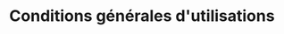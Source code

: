 ---
layout: layout_generic
title: Conditions générales d'utilisations
meta-title: Conditions générales d'utilisations
meta-description: Toutes les informations légales relatives aux conditions d'utilisation
  du site internet ze-hero.com
permalink: "/fr/cgu/"
language: fr
season: winter
topnav_color_text: light
page_sections:
- template: heroBreadcrumb
  title: Conditions générales d'utilisation
- template: textarea
  content: |-
    Le Site Internet https://www.ze-hero.com est un outil d’information mis à disposition du public par la société WHITENRGY au capital de 1000 € dont le siège social est situé immeuble Chavière 73440 Les Ménuires France, immatriculée au Registre du Commerce et des Sociétés de Chambéry numéro de SIREN 838 441 244, numéro de TVA intracommunautaire FR 60 838 441 244 et au code NAF 4791A (ci après la “Société”).

    Les présentes conditions générales d’utilisation (ci-après les “Conditions”) constituent le contrat par lequel la Société met à disposition des internautes, sur son Site, des informations concernant les prestations de service qu’elle réalise dans son domaine d’activité.
- template: textarea
  content: |-
    Le Site a pour objet la présentation de la Société et de ses offres vente de d'activités, cours avec moniteurs, vente de matériel et vêtements et toutes autres activités annexes.

    Le Site n’a pas vocation à détailler les prix des différents produits mais simplement à éclairer l’internaute de leur existence ainsi que les modalités générales d’utilisation de sa plateforme.
  title: ARTICLE 1. OBJET DU SERVICE
- template: textarea
  content: |-
    “Editeur” : désigne la personne qui met à disposition du public le Site [https://www.ze-hero.com](https://www.ze-hero.com "https://www.ze-hero.com"), en l’occurrence, Mme Claire Jurine ;

    “Site“ : désigne le site Internet appartenant à la Société WHITENRGY référencé à l’adresse [https://www.ze-hero.com/](https://www.ze-hero.com/ "https://www.ze-hero.com/") ;

    “Société“ : désigne la société WHITENRGY, société par actions simplifiée;

    “Utilisateur“ : désigne toute personne qui accède, navigue, consulte ou se rend sur le Site.
  title: ARTICLE 2. DÉFINITIONS
- template: textarea
  content: |-
    L’accès et l’utilisation du Site sont soumis à l’acceptation et au respect des présentes Conditions Générales d’Utilisation. L’Editeur se réserve le droit de modifier, à tout moment et sans préavis, le Site et ses services ainsi que les présentes Conditions, notamment pour s’adapter aux évolutions du Site par la mise à disposition de nouvelles fonctionnalités ou la suppression ou la modification de fonctionnalités existantes. Il est donc conseillé à l’utilisateur de se référer avant toute navigation à la dernière version des Conditions, accessible à tout moment sur le Site. En cas de désaccord avec les Conditions, aucun usage du Site ne saurait être effectué par l’utilisateur.

    La connexion et la navigation sur le Site valent acceptation sans réserve des présentes Conditions, quelques soient les moyens techniques d’accès et les terminaux utilisés. Les présentes Conditions s’appliquent, en tant que de besoin, à toute déclinaison ou extension du Site sur les réseaux sociaux et/ou communautaires existantes ou à venir.
  title: ARTICLE 3. UTILISATION DU SITE
- template: textarea
  content: |-
    Pour toute question ou demande d’information concernant le site, ou tout signalement de contenu ou d’activités illicites, l’utilisateur peut contacter l’Editeur à l’adresse e-mail suivante : contact@fze-hero.com ou adresser un courrier recommandé avec accusé de réception à l’adresse suivante : immeuble Chavière 73440 Les Ménuires France.

    Le site est accessible gratuitement à tout Utilisateur disposant d’un accès à Internet. L’Utilisateur est seul responsable du bon fonctionnement de son équipement informatique ainsi que de son accès à Internet.

    L’éditeur met en œuvre les solutions techniques à sa disposition pour permettre l’accès au site 24 heures sur 24, 7 jours sur 7.

    Il pourra néanmoins à tout moment suspendre, limiter ou interrompre l’accès au site ou à certaines pages de celui-ci afin de procéder à des mises à jour, des modifications de son contenu ou tout autre action jugée nécessaire au bon fonctionnement du site. Les actions concernées sont notamment les suivantes :

    * Suspendre, interrompre ou limiter l’accès à tout ou partie du site, réserver l’accès au site, ou à certaines parties du site, à une catégorie déterminée d’internaute ;
    * Supprimer toute information pouvant perturber le fonctionnement du Site ou entrant en contravention avec les lois nationales ou internationales, ou avec les règles de la nétiquette ;
    * Suspendre le Site – ou l’accès au site – afin de procéder à des mises à jour ou tout mouvement de maintenance.

  title: ARTICLE 4. GESTION DU SITE
- template: textarea
  content: |-
    Le Site est par principe accessible aux Utilisateurs 24 heures sur 24 et 7 jours sur 7, sauf interruption programmée ou non, pour des besoins de maintenance ou en cas de force majeure. En cas d’impossibilité d’accès au Site, l’Editeur s’engage à faire son maximum afin d’en rétablir l’accès. Le Site et l'Éditeur ne sauraient être tenus pour responsable de tout dommage, quelle qu’en soit la nature, résultant de son indisponibilité.

    L'Éditeur n’est responsable que du contenu qu’il a lui-même édité. L'Éditeur n’est pas responsable :

    * En cas de problématiques ou défaillances techniques, informatiques ou de compatibilité du Site avec un matériel ou logiciel quel qu’il soit ;
    * Des dommages directs ou indirects, matériels ou immatériels, prévisibles ou imprévisibles résultant de l’utilisation ou des difficultés d’utilisation du Site ou de ses services ;
    * Des caractéristiques intrinsèques de l’Internet, notamment celles relatives au manque de fiabilité et au défaut de sécurisation des informations y circulant ;
    * Des contenus ou activités illicites utilisant son Site et ce, sans qu’il en ait pris dûment connaissance au sens de la Loi n° 2004-575 du 21 juin 2004 pour la confiance dans l’économie numérique et la Loi n°2004-801 du 6 août 2004 relative à la protection des personnes physiques à l’égard du traitement de données à caractère personnel.

    Par ailleurs, le Site ne saurait garantir l’exactitude, la complétude, et l’actualité des informations qui y sont diffusées.

    L’Utilisateur est responsable :

    * De la protection de son matériel et de ses données ;
    * De l’utilisation qu’il fait du Site ou de ses services ;
    * S’il ne respecte ni la lettre, ni l’esprit des présentes CGU.

    Pour tout signalement de contenus ou d’activités illicites, l’Utilisateur peut contacter l’Éditeur à l’adresse suivante : contact@faussetoute.com, ou par lettre recommandée avec accusé de réception adressé à l’Éditeur à immeuble Chavière 73440 Les Ménuires France.
  title: ARTICLE 5. RESPONSABILITÉ
- template: textarea
  content: La responsabilité de l'Éditeur ne pourra être engagée en présence d’un
    fait de force majeure ou indépendant de sa volonté.
  title: ARTICLE 6. FORCE MAJEURE
- template: textarea
  content: |-
    #### Consultation du site

    Le site ne collecte aucune donnée à caractère personnel concernant les utilisateurs qui le consultent. Toutefois, le site a recours à des cookies afin de mémoriser les préférences d’affichage des Utilisateurs et d’améliorer leur navigation sur le site. Nous avons également recours aux cookies dits de mesure d’audience.

    Les Utilisateurs qui souhaitent s’opposer au dépôt de tels cookies peuvent le faire en modifiant les paramètres de leur navigateur Internet. Pour en savoir plus sur les cookies et les paramétrer, les Utilisateurs sont invités à consulter notre politique de gestion des cookies.

    #### Formulaire de contact

    Le site propose aux Utilisateurs un formulaire de contact afin d’obtenir des informations complémentaires sur les services proposés par la Société.

    Dans ce cas seulement des données à caractère personnel sont collectées.

    Les données à caractère personnel qui sont fournies par l’Utilisateur lorsqu'il complète le formulaire de contact (identité, email de contact, numéro de téléphone …) sont, notamment, collectées et traitées dans le but de répondre aux demandes des personnes qui sollicitent des informations complémentaires sur les services proposés ou qui veulent établir un contact dans un but commercial. En application de la loi 78-17 du 6 janvier 1978 dite “Informatique et Libertés” et du règlement général (UE) n° 2016/679 relatif à la protection des personnes physiques à l'égard du traitement des données à caractère personnel et à la libre circulation de ces données (ci-après le « RGPD »), il est rappelé que les données nominatives qui sont demandées à l’Utilisateur qui remplit un formulaire sont nécessaires au traitement de sa demande d'information.

    L’Utilisateur dispose, conformément aux réglementations nationales et européennes en vigueur d'un droit d'accès permanent, de modification, de rectification, de portabilité, d'opposition et d’effacement s'agissant des informations le concernant.

    Ce droit peut être exercé : (au choix parmi formulaire web ou mail)

    * par courrier postal : À l’attention du DPO, immeuble Chavière 73440 Les Ménuires France
    * par formulaire web : [https://www.ze-hero.com/fr/hiver/contact](https://www.ze-hero.com/fr/hiver/contact "https://www.ze-hero.com/fr/hiver/contact")
    * par email à l’adresse contact@ze-hero.com

    La Société s'engage à assurer la confidentialité des données à caractère personnel communiquées par l’Utilisateur.

    L’Utilisateur est informé que la Société peut utiliser les données personnelles le concernant afin de lui adresser des offres commerciales susceptibles de l'intéresser.

    Ces données sont conservées pour une durée maximale de 3 ans et ne sont partagées avec aucun prestataire extérieur.

    L’Utilisateur est informé du fait qu’il a la possibilité d’introduire une réclamation auprès de la Commission Nationale de l’Informatique et des Libertés soit, via l’URL suivante [https://www.cnil.fr/fr/plaintes](https://www.cnil.fr/fr/plaintes "https://www.cnil.fr/fr/plaintes") ou soit, via courrier postal (3 Place de Fontenoy - TSA 80715 - 75334 PARIS CEDEX 07).
  title: ARTICLE 7. GESTION DES DONNÉES À CARACTÈRE PERSONNEL
- template: textarea
  content: |-
    La structuration du Site mais aussi les textes, graphiques, certaines images et photographies, sons, vidéos et applications informatiques qui le composent sont la propriété de l’Éditeur et sont protégés comme tels par les dispositions du Code de la propriété intellectuelle.

    Toute représentation, reproduction, adaptation ou exploitation partielle ou totale des contenus, marques déposées et services proposés par le Site, par quelque procédé que ce soit, sans l’autorisation préalable, expresse et écrite de l’Éditeur, est strictement interdite et serait susceptible de constituer une contrefaçon au sens des articles L335-2 et suivants du Code de la propriété intellectuelle. Exception faite des éléments expressément désignés comme libres de droits sur le Site, et des exceptions légales posés à l’article L122-5 du code de la Propriété Intellectuelle.

    L’accès au Site ne vaut pas reconnaissance d’un droit et, de manière générale, ne confère aucun droit de propriété intellectuelle relatif à un élément dudit Site, lesquels restent la propriété exclusive de l’Éditeur.

    Il est interdit à l’Utilisateur d’introduire sur le Site des données qui modifieraient ou qui seraient susceptibles d’en modifier le contenu ou l’apparence.

    Il est interdit de publier sur le Site des informations à caractère illicite, violent, polémique, pornographique, xénophobe ou pouvant porter atteinte à la sensibilité du plus grand nombre.

    Enfin la Société se réserve le droit de faire supprimer à tout moment un lien hypertexte pointant vers son Site, si elle l’estime non conforme à sa politique éditoriale.
  title: ARTICLE 8. PROPRIÉTÉ INTELLECTUELLE
- template: textarea
  content: Le présent Site est soumis aux dispositions du droit français. Toute survenance
    d’un litige non réglé par un accord à l’amiable ou une procédure de conciliation
    se verra porté devant les tribunaux compétents du ressort de la Cour d’Appel de
    Paris.
  title: ARTICLE 9. Droit applicable et juridiction compétente

---
